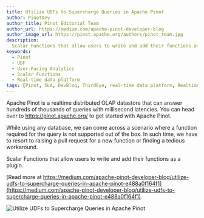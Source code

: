 ```yaml
---
title: Utilize UDFs to Supercharge Queries in Apache Pinot
author: PinotDev
author_title: Pinot Editorial Team
author_url: https://medium.com/apache-pinot-developer-blog
author_image_url: https://pinot.apache.org/authors/pinot_team.jpg
description:
  Scalar Functions that allow users to write and add their functions as a plugin.
keywords:
  - Pinot
  - UDF
  - User-Facing Analytics
  - Scalar Functions
  - Real-time data platform
tags: [Pinot, SLA, DevBlog, ThirdEye, real-time data platform, Realtime, Analytics, User-Facing Analytics]
---
```


Apache Pinot is a realtime distributed OLAP datastore that can answer hundreds of thousands of queries with millisecond latencies. You can head over to https://pinot.apache.org/ to get started with Apache Pinot.

While using any database, we can come across a scenario where a function required for the query is not supported out of the box. In such time, we have to resort to raising a pull request for a new function or finding a tedious workaround.

Scalar Functions that allow users to write and add their functions as a plugin.

[Read more at https://medium.com/apache-pinot-developer-blog/utilize-udfs-to-supercharge-queries-in-apache-pinot-e488a0f164f1](https://medium.com/apache-pinot-developer-blog/utilize-udfs-to-supercharge-queries-in-apache-pinot-e488a0f164f1)

![Utilize UDFs to Supercharge Queries in Apache Pinot](https://miro.medium.com/max/10368/0*VtswFI-HcaXyyjhK)
